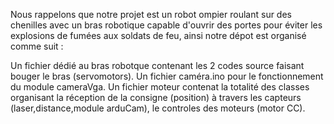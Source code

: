 Nous rappelons que notre projet est un robot ompier roulant sur des chenilles avec un bras robotique capable d'ouvrir des portes pour éviter les explosions de fumées aux soldats de feu, ainsi notre dépot est organisé comme suit :

 Un fichier dédié au bras robotque contenant les 2 codes source faisant bouger le bras (servomotors).
 Un fichier caméra.ino pour le fonctionnement du module cameraVga.
 Un fichier moteur contenat la totalité des classes organisant la réception de la consigne (position) à travers les capteurs (laser,distance,module arduCam), le controles des moteurs (motor CC).
 
